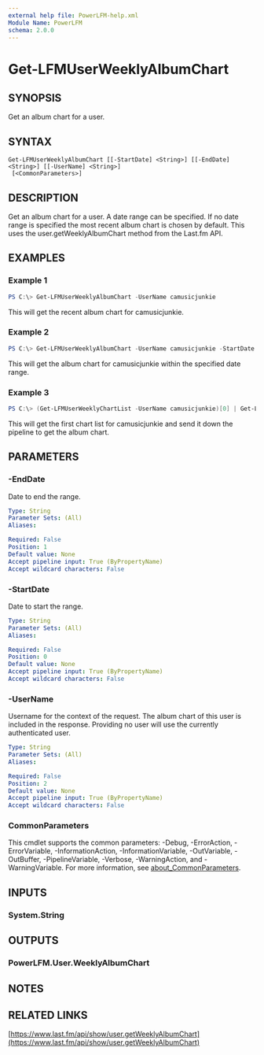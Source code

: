 ```yaml
---
external help file: PowerLFM-help.xml
Module Name: PowerLFM
schema: 2.0.0
---
```


# Get-LFMUserWeeklyAlbumChart

## SYNOPSIS
Get an album chart for a user.

## SYNTAX

```
Get-LFMUserWeeklyAlbumChart [[-StartDate] <String>] [[-EndDate] <String>] [[-UserName] <String>]
 [<CommonParameters>]
```

## DESCRIPTION
Get an album chart for a user. A date range can be specified. If no date range is specified the most recent album chart is chosen by default. This uses the user.getWeeklyAlbumChart method from the Last.fm API.

## EXAMPLES

### Example 1
```powershell
PS C:\> Get-LFMUserWeeklyAlbumChart -UserName camusicjunkie
```

This will get the recent album chart for camusicjunkie.

### Example 2
```powershell
PS C:\> Get-LFMUserWeeklyAlbumChart -UserName camusicjunkie -StartDate 11/1/2018 -EndDate 12/1/2018
```

This will get the album chart for camusicjunkie within the specified date range.

### Example 3
```powershell
PS C:\> (Get-LFMUserWeeklyChartList -UserName camusicjunkie)[0] | Get-LFMUserWeeklyAlbumChart
```

This will get the first chart list for camusicjunkie and send it down the pipeline to get the album chart.

## PARAMETERS

### -EndDate
Date to end the range.

```yaml
Type: String
Parameter Sets: (All)
Aliases:

Required: False
Position: 1
Default value: None
Accept pipeline input: True (ByPropertyName)
Accept wildcard characters: False
```

### -StartDate
Date to start the range.

```yaml
Type: String
Parameter Sets: (All)
Aliases:

Required: False
Position: 0
Default value: None
Accept pipeline input: True (ByPropertyName)
Accept wildcard characters: False
```

### -UserName
Username for the context of the request. The album chart of this user is included in the response. Providing no user will use the currently authenticated user.

```yaml
Type: String
Parameter Sets: (All)
Aliases:

Required: False
Position: 2
Default value: None
Accept pipeline input: True (ByPropertyName)
Accept wildcard characters: False
```

### CommonParameters
This cmdlet supports the common parameters: -Debug, -ErrorAction, -ErrorVariable, -InformationAction, -InformationVariable, -OutVariable, -OutBuffer, -PipelineVariable, -Verbose, -WarningAction, and -WarningVariable. For more information, see [about_CommonParameters](http://go.microsoft.com/fwlink/?LinkID=113216).

## INPUTS

### System.String

## OUTPUTS

### PowerLFM.User.WeeklyAlbumChart

## NOTES

## RELATED LINKS

[https://www.last.fm/api/show/user.getWeeklyAlbumChart](https://www.last.fm/api/show/user.getWeeklyAlbumChart)
